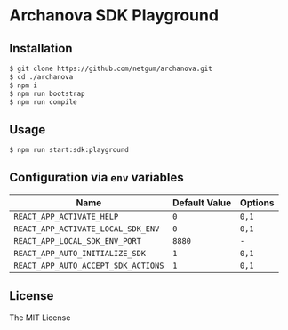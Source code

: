 # Archanova SDK Playground

## Installation

```bash
$ git clone https://github.com/netgum/archanova.git
$ cd ./archanova
$ npm i
$ npm run bootstrap
$ npm run compile
```

## Usage

```bash
$ npm run start:sdk:playground
```

## Configuration via `env` variables

| Name 	| Default Value 	| Options 	|
| --- | ---| ---|
| `REACT_APP_ACTIVATE_HELP` 	| `0` 	| `0,1` 	|
| `REACT_APP_ACTIVATE_LOCAL_SDK_ENV` 	| `0` 	| `0,1` |
| `REACT_APP_LOCAL_SDK_ENV_PORT` 	| `8880` 	| `-` |
| `REACT_APP_AUTO_INITIALIZE_SDK` 	| `1` 	| `0,1` |
| `REACT_APP_AUTO_ACCEPT_SDK_ACTIONS` 	| `1` 	| `0,1` |

## License

The MIT License
